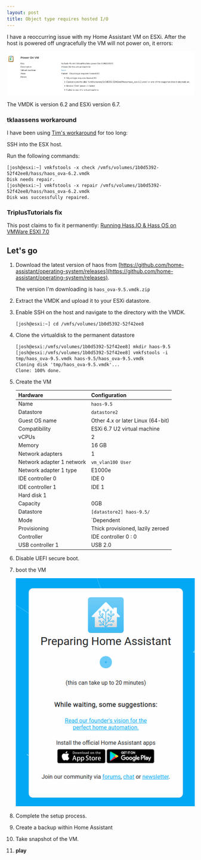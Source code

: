 ```yaml
---
layout: post
title: Object type requires hosted I/O
---
```


I have a reoccurring issue with my Home Assistant VM on ESXi. After the host is powered off ungracefully the VM will not power on, it errors: 

![Object type requires hosted I/O](/../images/doiotyourself.com_2023-02-02-Object-type-requires-hosted-IO_error.png)

The VMDK is version 6.2 and ESXi version 6.7. 

### tklaassens workaround 

I have been using [Tim's workaround](https://tklaassens.wordpress.com/2019/05/13/object-type-requires-hosted-i-o/) for too long:

SSH into the ESX host.

Run the following commands:

```console
[josh@esxi:~] vmkfstools -x check /vmfs/volumes/1b0d5392-52f42ee8/hass/haos_ova-6.2.vmdk
Disk needs repair.
[josh@esxi:~] vmkfstools -x repair /vmfs/volumes/1b0d5392-52f42ee8/hass/haos_ova-6.2.vmdk
Disk was successfully repaired.
```

### TriplusTutorials fix

This post claims to fix it permanently: [Running Hass.IO & Hass OS on VMWare ESXI 7.0](https://www.triplustutorials.be/homeassistant/running-hass-io-hass-os-on-vmware-esxi-7-0/)

## Let's go

1. Download the latest version of haos from [https://github.com/home-assistant/operating-system/releases](https://github.com/home-assistant/operating-system/releases). 
    
    The version I'm downloading is `haos_ova-9.5.vmdk.zip `

2. Extract the VMDK and upload it to your ESXi datastore.
3. Enable SSH on the host and navigate to the directory with the VMDK. 
    
    ```console
    [josh@esxi:~] cd /vmfs/volumes/1b0d5392-52f42ee8
    ```

4. Clone the virtualdisk to the permanent datastore
    
    ```console
    [josh@esxi:/vmfs/volumes/1b0d5392-52f42ee8] mkdir haos-9.5
    [josh@esxi:/vmfs/volumes/1b0d5392-52f42ee8] vmkfstools -i tmp/haos_ova-9.5.vmdk haos-9.5/haos_ova-9.5.vmdk
    Cloning disk 'tmp/haos_ova-9.5.vmdk'...
    Clone: 100% done.
    ```

5.  Create the VM
    
    | Hardware                  | Configuration                     |
    | ------------------------- | --------------------------------- |
    | Name                      | `haos-9.5`                          |
    | Datastore                 | `datastore2`                        |
    | Guest OS name             | Other 4.x or later Linux (64-bit) |
    | Compatibility             | ESXi 6.7 U2 virtual machine       |
    | vCPUs                     | 2                                 |
    | Memory                    | 16 GB                             |
    | Network adapters          | 1                                 |
    | Network adapter 1 network | `vm_vlan100 User`                   |
    | Network adapter 1 type    | E1000e                            |
    | IDE controller 0          | IDE 0                             |
    | IDE controller 1          | IDE 1                             |
    | Hard disk 1               |
    | Capacity                  | 0GB                               |
    | Datastore                 | `[datastore2] haos-9.5/`          |
    | Mode                      | `Dependent                        |
    | Provisioning              | Thick provisioned, lazily zeroed  |
    | Controller                | IDE controller 0 : 0              |
    | USB controller 1          | USB 2.0                           |
    
6. Disable UEFI secure boot.
7. boot the VM
    
    ![](/../images/doiotyourself.com_2023-02-02-Object-type-requires-hosted-IO_preparing-home-assistant.png)
    
8. Complete the setup process. 
9. Create a backup within Home Assistant
10.   Take snapshot of the VM.
11.   **play**
